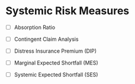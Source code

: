 # Systemic Risk Measures


- [ ] Absorption Ratio
- [ ] Contingent Claim Analysis
- [ ] Distress Insurance Premium (DIP)
- [ ] Marginal Expected Shortfall (MES)
- [ ] Systemic Expected Shortfall (SES)

